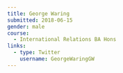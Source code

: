 ```yaml
---
title: George Waring
submitted: 2018-06-15
gender: male
course:
  - International Relations BA Hons
links:
  - type: Twitter
    username: GeorgeWaringGW
---
```

